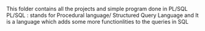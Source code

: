 This folder contains all the projects and simple program done in PL/SQL
PL/SQL : stands for Procedural language/ Structured Query Language
and It is a language which adds some more functionlities to the queries in SQL
